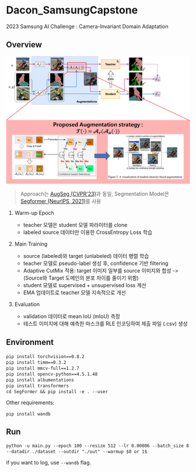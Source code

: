 # Dacon_SamsungCapstone
2023 Samsung AI Challenge : Camera-Invariant Domain Adaptation


## Overview
![overview](./image.png) 
> Approach는 [AugSeg (CVPR'23)](https://arxiv.org/abs/2212.04976)과 동일, Segmentation Model은 [Segformer (NeurIPS, 2021)](https://proceedings.neurips.cc/paper/2021/file/64f1f27bf1b4ec22924fd0acb550c235-Paper.pdf)를 사용

1. Warm-up Epoch
    - teacher 모델은 student 모델 파라미터를 clone
    - labeled source 데이터만 이용한 CrossEntropy Loss 학습

2. Main Training
    - source (labeled)와 target (unlabeled) 데이터 병렬 학습
    - teacher 모델로 pseudo-label 생성 후, confidence 기반 filtering
    - Adaptive CutMix 적용: target 이미지 일부를 source 이미지와 합성 -> (Source와 Target 도메인의 분포 차이를 줄이기 위함)
    - student 모델로 supervised + unsupervised loss 계산
    - EMA 업데이트로 teacher 모델 지속적으로 개선

3. Evaluation
    - validation 데이터로 mean IoU (mIoU) 측정
    - 테스트 이미지에 대해 예측한 마스크를 RLE 인코딩하여 제출 파일 (.csv) 생성


## Environment
```
pip install torchvision==0.8.2
pip install timm==0.3.2
pip install mmcv-full==1.2.7
pip install opencv-python==4.5.1.48
pip install albumentations
pip install transformers
cd SegFormer && pip install -e . --user
```
Other requirements: 

```
pip install wandb 
```

## Run
```
python -u main.py --epoch 100 --resize 512 --lr 0.00006 --batch_size 8 --datadir ./dataset --outdir "./out" --warmup $0 or 1$
``````
if you want to log, use ``--wandb`` flag.